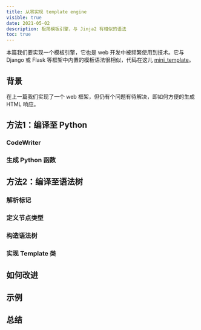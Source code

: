 ```yaml
---
title: 从零实现 template engine
visible: true
date: 2021-05-02
description: 极简模板引擎，与 Jinja2 有相似的语法
toc: true
---
```


本篇我们要实现一个模板引擎，它也是 web 开发中被频繁使用到技术。它与 Django 或 Flask 等框架中内置的模板语法很相似，代码在这儿 [mini_template](https://github.com/cymoo/mini_template)。

## 背景

在上一篇我们实现了一个 web 框架，但仍有个问题有待解决，即如何方便的生成 HTML 响应。

## 方法1：编译至 Python

### CodeWriter

### 生成 Python 函数

## 方法2：编译至语法树

### 解析标记

### 定义节点类型

### 构造语法树

### 实现 Template 类

## 如何改进

## 示例

## 总结